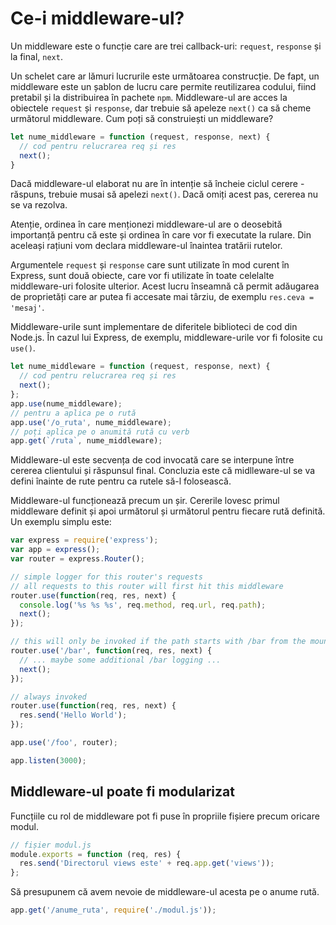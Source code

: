 # Ce-i middleware-ul?

Un middleware este o funcție care are trei callback-uri: `request`, `response` și la final, `next`.

Un schelet care ar lămuri lucrurile este următoarea construcție. De fapt, un middleware este un șablon de lucru care permite reutilizarea codului, fiind pretabil și la distribuirea în pachete `npm`. Middleware-ul are acces la obiectele `request` și `response`, dar trebuie să apeleze `next()` ca să cheme următorul middleware. Cum poți să construiești un middleware?

```javascript
let nume_middleware = function (request, response, next) {
  // cod pentru relucrarea req și res
  next();
}
```

Dacă middleware-ul elaborat nu are în intenție să încheie ciclul cerere - răspuns, trebuie musai să apelezi `next()`. Dacă omiți acest pas, cererea nu se va rezolva.

Atenție, ordinea în care menționezi middleware-ul are o deosebită importanță pentru că este și ordinea în care vor fi executate la rulare. Din aceleași rațiuni vom declara middleware-ul înaintea tratării rutelor.

Argumentele `request` și `response` care sunt utilizate în mod curent în Express, sunt două obiecte, care vor fi utilizate în toate celelalte middleware-uri folosite ulterior. Acest lucru înseamnă că permit adăugarea de proprietăți care ar putea fi accesate mai târziu, de exemplu `res.ceva = 'mesaj'`.

Middleware-urile sunt implementare de diferitele biblioteci de cod din Node.js. În cazul lui Express, de exemplu, middleware-urile vor fi folosite cu `use()`.

```javascript
let nume_middleware = function (request, response, next) {
  // cod pentru relucrarea req și res
  next();
};
app.use(nume_middleware);
// pentru a aplica pe o rută
app.use('/o_ruta', nume_middleware);
// poți aplica pe o anumită rută cu verb
app.get(`/ruta`, nume_middleware);
```

Middleware-ul este secvența de cod invocată care se interpune între cererea clientului și răspunsul final. Concluzia este că midlleware-ul se va defini înainte de rute pentru ca rutele să-l folosească.

Middleware-ul funcționează precum un șir. Cererile lovesc primul middleware definit și apoi următorul și următorul pentru fiecare rută definită. Un exemplu simplu este:

```javascript
var express = require('express');
var app = express();
var router = express.Router();

// simple logger for this router's requests
// all requests to this router will first hit this middleware
router.use(function(req, res, next) {
  console.log('%s %s %s', req.method, req.url, req.path);
  next();
});

// this will only be invoked if the path starts with /bar from the mount point
router.use('/bar', function(req, res, next) {
  // ... maybe some additional /bar logging ...
  next();
});

// always invoked
router.use(function(req, res, next) {
  res.send('Hello World');
});

app.use('/foo', router);

app.listen(3000);

```

## Middleware-ul poate fi modularizat

Funcțiile cu rol de middleware pot fi puse în propriile fișiere precum oricare modul.

```javascript
// fișier modul.js
module.exports = function (req, res) {
  res.send('Directorul views este' + req.app.get('views'));
};
```

Să presupunem că avem nevoie de middleware-ul acesta pe o anume rută.

```javascript
app.get('/anume_ruta', require('./modul.js'));
```
